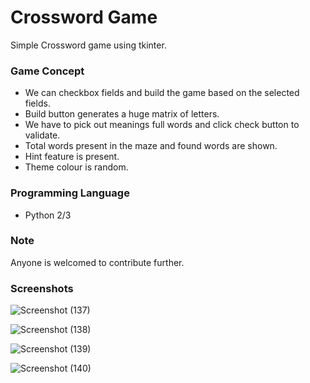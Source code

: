 # Crossword Game
 Simple Crossword game using tkinter.
 
### Game Concept
- We can checkbox fields and build the game based on the selected fields.
- Build button generates a huge matrix of letters.
- We have to pick out meanings full words and click check button to validate.
- Total words present in the maze and found words are shown.
- Hint feature is present.
- Theme colour is random.

### Programming Language
- Python 2/3

### Note
Anyone is welcomed to contribute further.

### Screenshots
![Screenshot (137)](https://user-images.githubusercontent.com/48746076/96599495-9f1e5580-130d-11eb-90f2-74a4aa1a44b9.png)

![Screenshot (138)](https://user-images.githubusercontent.com/48746076/96599505-a0e81900-130d-11eb-905d-3188203ded05.png)

![Screenshot (139)](https://user-images.githubusercontent.com/48746076/96599509-a2194600-130d-11eb-99af-3bb7c93c6d8a.png)

![Screenshot (140)](https://user-images.githubusercontent.com/48746076/96599511-a2194600-130d-11eb-945c-040e511a19ce.png)

